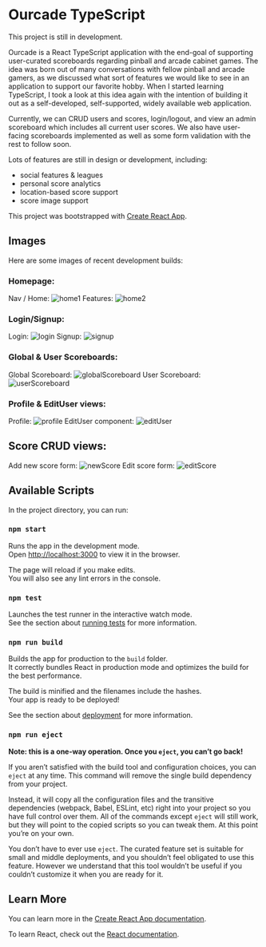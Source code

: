 # Ourcade TypeScript

This project is still in development.  

Ourcade is a React TypeScript application with the end-goal of supporting user-curated scoreboards regarding pinball and arcade cabinet games.  The idea was born out of many conversations with fellow pinball and arcade gamers, as we discussed what sort of features we would like to see in an application to support our favorite hobby.  When I started learning TypeScript, I took a look at this idea again with the intention of building it out as a self-developed, self-supported, widely available web application.

Currently, we can CRUD users and scores, login/logout, and view an admin scoreboard which includes all current user scores.  We also have user-facing scoreboards implemented as well as some form validation with the rest to follow soon.

Lots of features are still in design or development, including:
- social features & leagues
- personal score analytics
- location-based score support
- score image support

This project was bootstrapped with [Create React App](https://github.com/facebook/create-react-app).

## Images
Here are some images of recent development builds:

### Homepage:

Nav / Home:
![home1](https://raw.githubusercontent.com/wakaspar/ourcade-typescript/master/public/readme/home1.png)
Features:
![home2](https://raw.githubusercontent.com/wakaspar/ourcade-typescript/master/public/readme/home2.png)

### Login/Signup:

Login:
![login](https://raw.githubusercontent.com/wakaspar/ourcade-typescript/master/public/readme/login.png)
Signup:
![signup](https://raw.githubusercontent.com/wakaspar/ourcade-typescript/master/public/readme/signup.png)

### Global & User Scoreboards:

Global Scoreboard:
![globalScoreboard](https://raw.githubusercontent.com/wakaspar/ourcade-typescript/master/public/readme/globalScoreboard.png)
User Scoreboard:
![userScoreboard](https://raw.githubusercontent.com/wakaspar/ourcade-typescript/master/public/readme/userScoreboard.png)

### Profile & EditUser views:

Profile:
![profile](https://raw.githubusercontent.com/wakaspar/ourcade-typescript/master/public/readme/profile.png)
EditUser component:
![editUser](https://raw.githubusercontent.com/wakaspar/ourcade-typescript/master/public/readme/editUser.png)

## Score CRUD views:

Add new score form:
![newScore](https://raw.githubusercontent.com/wakaspar/ourcade-typescript/master/public/readme/newScore.png)
Edit score form:
![editScore](https://raw.githubusercontent.com/wakaspar/ourcade-typescript/master/public/readme/editScore.png)

## Available Scripts

In the project directory, you can run:

### `npm start`

Runs the app in the development mode.<br />
Open [http://localhost:3000](http://localhost:3000) to view it in the browser.

The page will reload if you make edits.<br />
You will also see any lint errors in the console.

### `npm test`

Launches the test runner in the interactive watch mode.<br />
See the section about [running tests](https://facebook.github.io/create-react-app/docs/running-tests) for more information.

### `npm run build`

Builds the app for production to the `build` folder.<br />
It correctly bundles React in production mode and optimizes the build for the best performance.

The build is minified and the filenames include the hashes.<br />
Your app is ready to be deployed!

See the section about [deployment](https://facebook.github.io/create-react-app/docs/deployment) for more information.

### `npm run eject`

**Note: this is a one-way operation. Once you `eject`, you can’t go back!**

If you aren’t satisfied with the build tool and configuration choices, you can `eject` at any time. This command will remove the single build dependency from your project.

Instead, it will copy all the configuration files and the transitive dependencies (webpack, Babel, ESLint, etc) right into your project so you have full control over them. All of the commands except `eject` will still work, but they will point to the copied scripts so you can tweak them. At this point you’re on your own.

You don’t have to ever use `eject`. The curated feature set is suitable for small and middle deployments, and you shouldn’t feel obligated to use this feature. However we understand that this tool wouldn’t be useful if you couldn’t customize it when you are ready for it.

## Learn More

You can learn more in the [Create React App documentation](https://facebook.github.io/create-react-app/docs/getting-started).

To learn React, check out the [React documentation](https://reactjs.org/).
